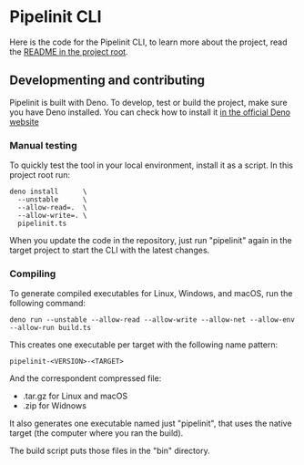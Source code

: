 # Pipelinit CLI

Here is the code for the Pipelinit CLI, to learn more about the project, read
the [README in the project root](../README.md).

## Developmenting and contributing

Pipelinit is built with Deno. To develop, test or build the project, make sure
you have Deno installed. You can check how to install it
[in the official Deno website](https://deno.land/#installation)

### Manual testing

To quickly test the tool in your local environment, install it as a script. In
this project root run:

```
deno install      \
  --unstable      \
  --allow-read=.  \
  --allow-write=. \
  pipelinit.ts
```

When you update the code in the repository, just run "pipelinit" again in the
target project to start the CLI with the latest changes.

### Compiling

To generate compiled executables for Linux, Windows, and macOS, run the
following command:

```
deno run --unstable --allow-read --allow-write --allow-net --allow-env --allow-run build.ts
```

This creates one executable per target with the following name pattern:

```
pipelinit-<VERSION>-<TARGET>
```

And the correspondent compressed file:

- .tar.gz for Linux and macOS
- .zip for Widnows

It also generates one executable named just "pipelinit", that uses the native
target (the computer where you ran the build).

The build script puts those files in the "bin" directory.
